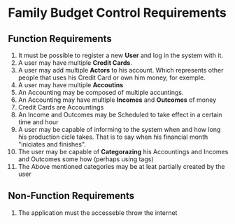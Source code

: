 # Family Budget Control Requirements

## Function Requirements

1. It must be possible to register a new **User** and log in the system with it.
2. A user may have multiple **Credit Cards**.
3. A user may add multiple **Actors** to his account. Which represents other people that uses his Credit Card or own him money, for exemple.
4. A user may have multiple **Accoutins**
5. An Accounting may be composed of multiple accuntings.
6. An Accounting may have multiple **Incomes** and **Outcomes** of money
7. Credit Cards are Accountings
8. An Income and Outcomes may be Scheduled to take effect in a certain time and hour
9. A user may be capable of informing to the system when and how long his production cicle takes. That is to say when his financial month "iniciates and finishes".
10. The user may be capable of **Categorazing** his Accountings and Incomes and Outcomes some how (perhaps using tags)
11. The Above mentioned categories may be at leat partially created by the user

## Non-Function Requirements

1. The application must the accesseble throw the internet
